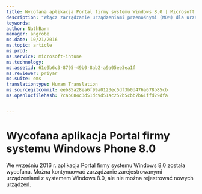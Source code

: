 ```yaml
---
title: Wycofana aplikacja Portal firmy systemu Windows 8.0 | Microsoft Intune
description: "Włącz zarządzanie urządzeniami przenośnymi (MDM) dla urządzeń z systemem Windows Phone 8.0 w usłudze Microsoft Intune."
keywords: 
author: NathBarn
manager: angrobe
ms.date: 10/21/2016
ms.topic: article
ms.prod: 
ms.service: microsoft-intune
ms.technology: 
ms.assetid: 61e9b6c3-8795-49b0-8ab2-a9a05ee3ea1f
ms.reviewer: priyar
ms.suite: ems
translationtype: Human Translation
ms.sourcegitcommit: eeb85a28ea6f99a0123ec5df3b0d476a678b85cb
ms.openlocfilehash: 7cab684c3d51dc9d51ac252b5cbb7b61ffd29dfa


---
```


#  Wycofana aplikacja Portal firmy systemu Windows Phone 8.0

We wrześniu 2016 r. aplikacja Portal firmy systemu Windows 8.0 została wycofana. Można kontynuować zarządzanie zarejestrowanymi urządzeniami z systemem Windows 8.0, ale nie można rejestrować nowych urządzeń.



<!--HONumber=Oct16_HO4-->


